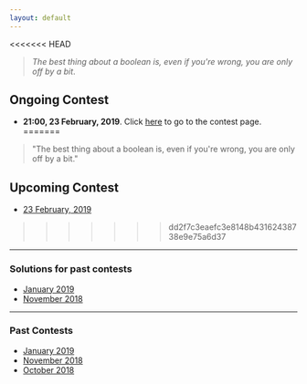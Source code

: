 ```yaml
---
layout: default
---
```


<<<<<<< HEAD
> *The best thing about a boolean is, even if you're wrong, you are only off by a bit*.

## Ongoing Contest
- **21:00, 23 February, 2019**. Click [here](https://www.hackerrank.com/contests/uvce-ncode-february-2019/challenges)
to go to the contest page.
=======
> "The best thing about a boolean is, even if you're wrong, you are only off by a bit."

## Upcoming Contest
- [23 February, 2019](https://www.hackerrank.com/uvce-ncode-february-2019)
>>>>>>> dd2f7c3eaefc3e8148b43162438738e9e75a6d37

* * *

### Solutions for past contests
- [January 2019](./editorials/january-2019/index.html)
- [November 2018](./editorials/november-2018/index.html)

* * *

### Past Contests
- [January 2019](https://www.hackerrank.com/contests/uvce-ncode-january-2019/challenges)
- [November 2018](https://www.hackerrank.com/contests/uvce-ncode-november-2018/challenges)
- [October 2018](https://www.hackerrank.com/contests/uvce-ncode-october-2018/)

